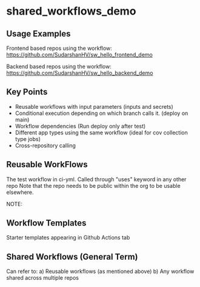 # shared_workflows_demo
## Usage Examples

Frontend based repos using the workflow: https://github.com/SudarshanHV/sw_hello_frontend_demo

Backend based repos using the workflow: https://github.com/SudarshanHV/sw_hello_backend_demo
## Key Points

* Reusable workflows with input parameters (inputs and secrets)
* Conditional execution depending on which branch calls it. (deploy on main)
* Workflow dependencies (Run deploy only after test)
* Different app types using the same workflow (ideal for cov collection type jobs)
* Cross-repository calling

## Reusable WorkFlows

The test workflow in ci-yml. Called through "uses" keyword in any other repo
Note that the repo needs to be public within the org to be usable elsewhere.

NOTE:

## Workflow Templates

Starter templates appearing in Github Actions tab

## Shared Workflows (General Term)

Can refer to:
a) Reusable workflows (as mentioned above)
b) Any workflow shared across multiple repos

